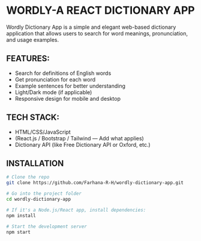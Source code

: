 # WORDLY-A REACT DICTIONARY APP

Wordly Dictionary App is a simple and elegant web-based dictionary application that allows users to search for word meanings, pronunciation, and usage examples.

##  FEATURES:

-  Search for definitions of English words
-  Get pronunciation for each word
-  Example sentences for better understanding
-  Light/Dark mode (if applicable)
-  Responsive design for mobile and desktop

##  TECH STACK:

- HTML/CSS/JavaScript
- (React.js / Bootstrap / Tailwind — Add what applies)
- Dictionary API (like Free Dictionary API or Oxford, etc.)

## INSTALLATION

```bash
# Clone the repo
git clone https://github.com/Farhana-R-H/wordly-dictionary-app.git

# Go into the project folder
cd wordly-dictionary-app

# If it's a Node.js/React app, install dependencies:
npm install

# Start the development server
npm start

